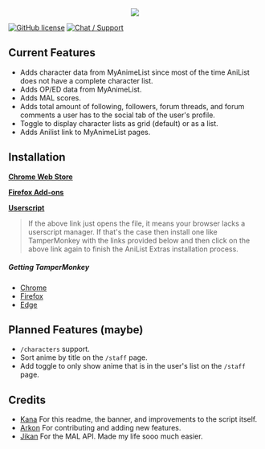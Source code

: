 <div align="center">
	<img src="https://lolisafe.moe/pKK0BwTG.png" />
</div>

[![GitHub license](https://img.shields.io/badge/License-MIT-blue.svg?style=flat-square)](https://raw.githubusercontent.com/kanadeko/Kuro/master/LICENSE)
[![Chat / Support](https://img.shields.io/badge/Support-Discord-7289DA.svg?style=flat-square)](https://discord.gg/G6pRS4b)

## Current Features

 - Adds character data from MyAnimeList since most of the time AniList does not have a complete character list.
 - Adds OP/ED data from MyAnimeList.
 - Adds MAL scores.
 - Adds total amount of following, followers, forum threads, and forum comments a user has to the social tab of the user's profile.
 - Toggle to display character lists as grid (default) or as a list.
 - Adds Anilist link to MyAnimeList pages.

## Installation

[**Chrome Web Store**](https://chrome.google.com/webstore/detail/ahcnhicbflgjhemogkbiknblbogeemih)

[**Firefox Add-ons**](https://addons.mozilla.org/en-US/firefox/addon/anilist-extras/)

[**Userscript**](https://github.com/pilar6195/AniList-Extras/raw/master/anilist-extras.user.js)

> If the above link just opens the file, it means your browser lacks a userscript manager. If that's the case then install one like TamperMonkey with the links provided below and then click on the above link again to finish the AniList Extras installation process.

##### Getting TamperMonkey

- [Chrome](https://chrome.google.com/webstore/detail/tampermonkey/dhdgffkkebhmkfjojejmpbldmpobfkfo)
- [Firefox](https://addons.mozilla.org/firefox/addon/tampermonkey/)
- [Edge](https://www.microsoft.com/store/apps/9NBLGGH5162S)

## Planned Features (maybe)

- `/characters` support.
- Sort anime by title on the `/staff` page.
- Add toggle to only show anime that is in the user's list on the `/staff` page.

## Credits

- [Kana](https://github.com/Pitu) For this readme, the banner, and improvements to the script itself.
- [Arkon](https://github.com/arkon) For contributing and adding new features.
- [Jikan](https://jikan.moe/) For the MAL API. Made my life sooo much easier.

